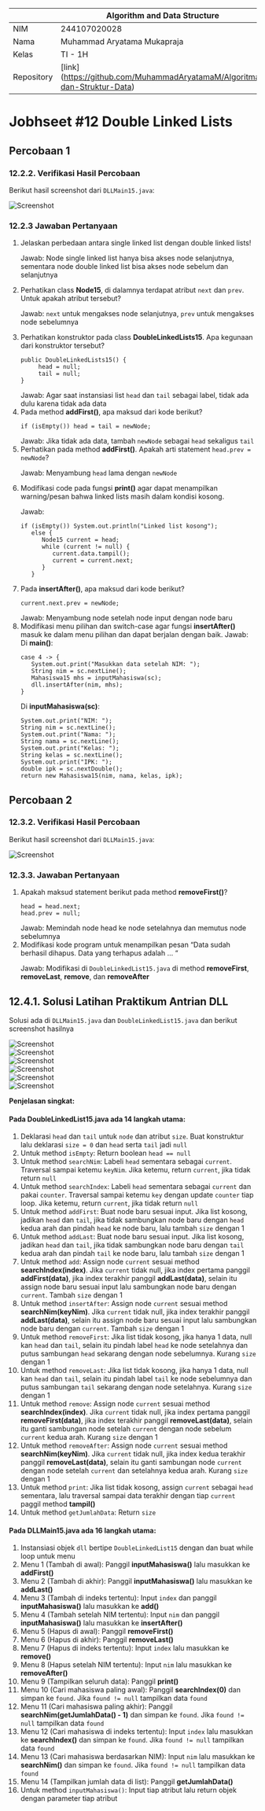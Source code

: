 |            | Algorithm and Data Structure                                              |
| ---------- | ------------------------------------------------------------------------- |
| NIM        | 244107020028                                                              |
| Nama       | Muhammad Aryatama Mukapraja                                               |
| Kelas      | TI - 1H                                                                   |
| Repository | [link] (https://github.com/MuhammadAryatamaM/Algoritma-dan-Struktur-Data) |

# Jobhseet #12 Double Linked Lists

## Percobaan 1

### 12.2.2. Verifikasi Hasil Percobaan

Berikut hasil screenshot dari `DLLMain15.java`:

![Screenshot](img/1a.png)

### 12.2.3 Jawaban Pertanyaan

1. Jelaskan perbedaan antara single linked list dengan double linked lists! <p>
   Jawab: Node single linked list hanya bisa akses node selanjutnya, sementara node double linked list bisa akses node sebelum dan selanjutnya
2. Perhatikan class **Node15**, di dalamnya terdapat atribut `next` dan `prev`. Untuk apakah atribut tersebut? <p>
   Jawab: `next` untuk mengakses node selanjutnya, `prev` untuk mengakses node sebelumnya
3. Perhatikan konstruktor pada class **DoubleLinkedLists15**. Apa kegunaan dari konstruktor tersebut? <p>
   ```
   public DoubleLinkedLists15() {
        head = null;
        tail = null;
   }
   ```
   Jawab: Agar saat instansiasi list `head` dan `tail` sebagai label, tidak ada dulu karena tidak ada data
4. Pada method **addFirst()**, apa maksud dari kode berikut? <p>
   ```
   if (isEmpty()) head = tail = newNode;
   ```
   Jawab: Jika tidak ada data, tambah `newNode` sebagai `head` sekaligus `tail`
5. Perhatikan pada method **addFirst()**. Apakah arti statement `head.prev = newNode`? <p>
   Jawab: Menyambung `head` lama dengan `newNode`
6. Modifikasi code pada fungsi **print()** agar dapat menampilkan warning/pesan bahwa linked lists masih dalam kondisi kosong. <p>
   Jawab:
   ```
   if (isEmpty()) System.out.println("Linked list kosong");
      else {
         Node15 current = head;
         while (current != null) {
            current.data.tampil();
            current = current.next;
         }
      }
   ```
7. Pada **insertAfter()**, apa maksud dari kode berikut? <p>
   ```
   current.next.prev = newNode;
   ```
   Jawab: Menyambung node setelah node input dengan node baru
8. Modifikasi menu pilihan dan switch-case agar fungsi **insertAfter()** masuk ke dalam menu pilihan dan dapat berjalan dengan baik.
   Jawab: <br>
   Di **main()**:
   ```
   case 4 -> {
      System.out.print("Masukkan data setelah NIM: ");
      String nim = sc.nextLine();
      Mahasiswa15 mhs = inputMahasiswa(sc);
      dll.insertAfter(nim, mhs);
   }
   ```
   Di **inputMahasiswa(sc)**:
   ```
   System.out.print("NIM: ");
   String nim = sc.nextLine();
   System.out.print("Nama: ");
   String nama = sc.nextLine();
   System.out.print("Kelas: ");
   String kelas = sc.nextLine();
   System.out.print("IPK: ");
   double ipk = sc.nextDouble();
   return new Mahasiswa15(nim, nama, kelas, ipk);
   ```

## Percobaan 2

### 12.3.2. Verifikasi Hasil Percobaan

Berikut hasil screenshot dari `DLLMain15.java`:

![Screenshot](img/2a.png)

### 12.3.3. Jawaban Pertanyaan

1. Apakah maksud statement berikut pada method **removeFirst()**? <p>
   ```
   head = head.next;
   head.prev = null;
   ```
   Jawab: Memindah node head ke node setelahnya dan memutus node sebelumnya
2. Modifikasi kode program untuk menampilkan pesan “Data sudah berhasil dihapus. Data yang terhapus adalah … “ <p>
   Jawab: Modifikasi di `DoubleLinkedList15.java` di method **removeFirst**, **removeLast**, **remove**, dan **removeAfter**

## 12.4.1. Solusi Latihan Praktikum Antrian DLL

Solusi ada di `DLLMain15.java` dan `DoubleLinkedList15.java` dan berikut screenshot hasilnya

![Screenshot](img/3a.png) <br>
![Screenshot](img/3b.png) <br>
![Screenshot](img/3c.png) <br>
![Screenshot](img/3d.png) <br>
![Screenshot](img/3e.png) <br>
![Screenshot](img/3f.png)

**Penjelasan singkat:**

#### Pada DoubleLinkedList15.java ada 14 langkah utama:

1. Deklarasi `head` dan `tail` untuk `node` dan atribut `size`. Buat konstruktur lalu deklarasi `size = 0` dan `head` serta `tail` jadi `null`
2. Untuk method `isEmpty`: Return boolean `head == null`
3. Untuk method `searchNim`: Labeli `head` sementara sebagai `current`. Traversal sampai ketemu `keyNim`. Jika ketemu, return `current`, jika tidak return `null`
4. Untuk method `searchIndex`: Labeli `head` sementara sebagai `current` dan pakai `counter`. Traversal sampai ketemu `key` dengan update `counter` tiap loop. Jika ketemu, return `current`, jika tidak return `null`
5. Untuk method `addFirst`: Buat node baru sesuai input. Jika list kosong, jadikan `head` dan `tail`, jika tidak sambungkan node baru dengan `head` kedua arah dan pindah `head` ke node baru, lalu tambah `size` dengan 1
6. Untuk method `addLast`: Buat node baru sesuai input. Jika list kosong, jadikan `head` dan `tail`, jika tidak sambungkan node baru dengan `tail` kedua arah dan pindah `tail` ke node baru, lalu tambah `size` dengan 1
7. Untuk method `add`: Assign node `current` sesuai method **searchIndex(index)**. Jika `current` tidak null, jika index pertama panggil **addFirst(data)**, jika index terakhir panggil **addLast(data)**, selain itu assign node baru sesuai input lalu sambungkan node baru dengan `current`. Tambah `size` dengan 1
8. Untuk method `insertAfter`: Assign node `current` sesuai method **searchNim(keyNim)**. Jika `current` tidak null, jika index terakhir panggil **addLast(data)**, selain itu assign node baru sesuai input lalu sambungkan node baru dengan `current`. Tambah `size` dengan 1
9. Untuk method `removeFirst`: Jika list tidak kosong, jika hanya 1 data, null kan `head` dan `tail`, selain itu pindah label `head` ke node setelahnya dan putus sambungan `head` sekarang dengan node sebelumnya. Kurang `size` dengan 1
10. Untuk method `removeLast`: Jika list tidak kosong, jika hanya 1 data, null kan `head` dan `tail`, selain itu pindah label `tail` ke node sebelumnya dan putus sambungan `tail` sekarang dengan node setelahnya. Kurang `size` dengan 1
11. Untuk method `remove`: Assign node `current` sesuai method **searchIndex(index)**. Jika `current` tidak null, jika index pertama panggil **removeFirst(data)**, jika index terakhir panggil **removeLast(data)**, selain itu ganti sambungan node setelah `current` dengan node sebelum `current` kedua arah. Kurang `size` dengan 1
12. Untuk method `removeAfter`: Assign node `current` sesuai method **searchNim(keyNim)**. Jika `current` tidak null, jika index kedua terakhir panggil **removeLast(data)**, selain itu ganti sambungan node `current` dengan node setelah `current` dan setelahnya kedua arah. Kurang `size` dengan 1
13. Untuk method `print`: Jika list tidak kosong, assign `current` sebagai `head` sementara, lalu traversal sampai data terakhir dengan tiap `current` paggil method **tampil()**
14. Untuk method `getJumlahData`: Return `size`

#### Pada DLLMain15.java ada 16 langkah utama:

1. Instansiasi objek `dll` bertipe `DoubleLinkedList15` dengan dan buat while loop untuk menu
2. Menu 1 (Tambah di awal): Panggil **inputMahasiswa()** lalu masukkan ke **addFirst()**
3. Menu 2 (Tambah di akhir): Panggil **inputMahasiswa()** lalu masukkan ke **addLast()**
4. Menu 3 (Tambah di indeks tertentu): Input `index` dan panggil **inputMahasiswa()** lalu masukkan ke **add()**
5. Menu 4 (Tambah setelah NIM tertentu): Input `nim` dan panggil **inputMahasiswa()** lalu masukkan ke **insertAfter()**
6. Menu 5 (Hapus di awal): Panggil **removeFirst()**
7. Menu 6 (Hapus di akhir): Panggil **removeLast()**
8. Menu 7 (Hapus di indeks tertentu): Input `index` lalu masukkan ke **remove()**
9. Menu 8 (Hapus setelah NIM tertentu): Input `nim` lalu masukkan ke **removeAfter()**
10. Menu 9 (Tampilkan seluruh data): Panggil **print()**
11. Menu 10 (Cari mahasiswa paling awal): Panggil **searchIndex(0)** dan simpan ke `found`. Jika `found != null` tampilkan data `found`
12. Menu 11 (Cari mahasiswa paling akhir): Panggil **searchNim(getJumlahData() - 1)** dan simpan ke `found`. Jika `found != null` tampilkan data `found`
13. Menu 12 (Cari mahasiswa di indeks tertentu): Input `index` lalu masukkan ke **searchIndex()** dan simpan ke `found`. Jika `found != null` tampilkan data `found`
14. Menu 13 (Cari mahasiswa berdasarkan NIM): Input `nim` lalu masukkan ke **searchNim()** dan simpan ke `found`. Jika `found != null` tampilkan data `found`
15. Menu 14 (Tampilkan jumlah data di list): Panggil **getJumlahData()**
16. Untuk method `inputMahasiswa()`: Input tiap atribut lalu return objek dengan parameter tiap atribut
